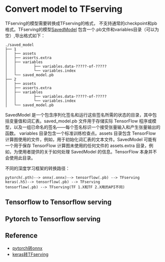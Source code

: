 # Convert model to TFserving

TFserving的模型需要转换成TFserving的格式， 不支持通常的checkpoint和pb格式。TFserving的模型[SavedModel](https://github.com/tensorflow/tensorflow/blob/master/tensorflow/python/saved_model/README.md)
包含一个.pb文件和variables目录（可以为空）,导出格式如下：
```
./saved_model
├── 1
│   ├── assets
│   ├── asserts.extra
│   ├── variables
│   │        ├── variables.data-?????-of-?????
│   │        └── variables.index
│   └── saved_model.pb
├── 2
│   ├── assets
│   ├── asserts.extra
│   ├── variables
│   │        ├── variables.data-?????-of-?????
│   │        └── variables.index
│   └── saved_model.pb
```
SavedModel 是一个包含序列化签名和运行这些签名所需的状态的目录，其中包括变量值和词汇表。saved_model.pb 文件用于存储实际 TensorFlow 程序或模型，以及一组已命名的签名——每个签名标识一个接受张量输入和产生张量输出的函数。
variables 目录包含一个标准训练检查点。assets 目录包含 TensorFlow 计算图使用的文件，例如，用于初始化词汇表的文本文件。SavedModel 可能有一个用于保存 TensorFlow 计算图未使用的任何文件的 assets.extra 目录，例如，为使用者提供的关于如何处理 SavedModel 的信息。TensorFlow 本身并不会使用此目录。



不同的深度学习框架的转换路径：
```
pytorch(.pth)--> onnx(.onnx)--> tensorflow(.pb) --> TFserving
keras(.h5)--> tensorflow(.pb) --> TFserving
tensorflow(.pb) --> TFserving(TF 1.X和TF 2.X用的API不同)
```

## Tensorflow to Tensorflow serving

## Pytorch to Tensorflow serving

## Reference

- [pytorch转onnx](https://pytorch.org/docs/1.9.1/onnx.html)
- [keras转TFserving](https://www.tensorflow.org/guide/saved_model)

